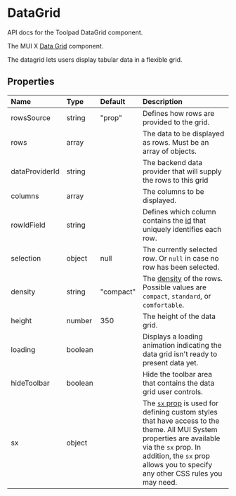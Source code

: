 <!-- This file has been auto-generated using `yarn docs:build:api`. -->

# DataGrid

<p class="description">API docs for the Toolpad DataGrid component.</p>

The MUI X [Data Grid](https://mui.com/x/react-data-grid/) component.

The datagrid lets users display tabular data in a flexible grid.

## Properties

| Name                                          | Type                                   | Default                                     | Description                                                                                                                                                                                                                                                                          |
| :-------------------------------------------- | :------------------------------------- | :------------------------------------------ | :----------------------------------------------------------------------------------------------------------------------------------------------------------------------------------------------------------------------------------------------------------------------------------- |
| <span class="prop-name">rowsSource</span>     | <span class="prop-type">string</span>  | <span class="prop-default">"prop"</span>    | Defines how rows are provided to the grid.                                                                                                                                                                                                                                           |
| <span class="prop-name">rows</span>           | <span class="prop-type">array</span>   |                                             | The data to be displayed as rows. Must be an array of objects.                                                                                                                                                                                                                       |
| <span class="prop-name">dataProviderId</span> | <span class="prop-type">string</span>  |                                             | The backend data provider that will supply the rows to this grid                                                                                                                                                                                                                     |
| <span class="prop-name">columns</span>        | <span class="prop-type">array</span>   |                                             | The columns to be displayed.                                                                                                                                                                                                                                                         |
| <span class="prop-name">rowIdField</span>     | <span class="prop-type">string</span>  |                                             | Defines which column contains the [id](https://mui.com/x/react-data-grid/row-definition/#row-identifier) that uniquely identifies each row.                                                                                                                                          |
| <span class="prop-name">selection</span>      | <span class="prop-type">object</span>  | <span class="prop-default">null</span>      | The currently selected row. Or `null` in case no row has been selected.                                                                                                                                                                                                              |
| <span class="prop-name">density</span>        | <span class="prop-type">string</span>  | <span class="prop-default">"compact"</span> | The [density](https://mui.com/x/react-data-grid/accessibility/#density-prop) of the rows. Possible values are `compact`, `standard`, or `comfortable`.                                                                                                                               |
| <span class="prop-name">height</span>         | <span class="prop-type">number</span>  | <span class="prop-default">350</span>       | The height of the data grid.                                                                                                                                                                                                                                                         |
| <span class="prop-name">loading</span>        | <span class="prop-type">boolean</span> |                                             | Displays a loading animation indicating the data grid isn't ready to present data yet.                                                                                                                                                                                               |
| <span class="prop-name">hideToolbar</span>    | <span class="prop-type">boolean</span> |                                             | Hide the toolbar area that contains the data grid user controls.                                                                                                                                                                                                                     |
| <span class="prop-name">sx</span>             | <span class="prop-type">object</span>  |                                             | The [`sx` prop](https://mui.com/system/getting-started/the-sx-prop/) is used for defining custom styles that have access to the theme. All MUI System properties are available via the `sx` prop. In addition, the `sx` prop allows you to specify any other CSS rules you may need. |
